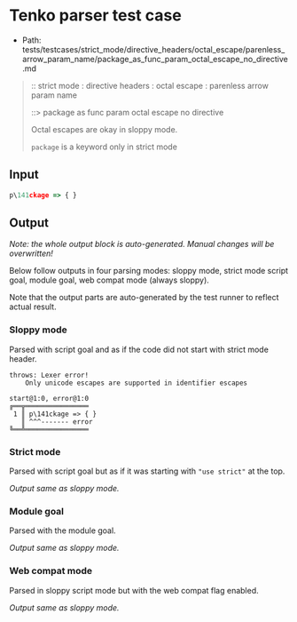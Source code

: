# Tenko parser test case

- Path: tests/testcases/strict_mode/directive_headers/octal_escape/parenless_arrow_param_name/package_as_func_param_octal_escape_no_directive.md

> :: strict mode : directive headers : octal escape : parenless arrow param name
>
> ::> package as func param octal escape no directive
>
> Octal escapes are okay in sloppy mode. 
>
> `package` is a keyword only in strict mode

## Input


`````js
p\141ckage => { }
`````

## Output

_Note: the whole output block is auto-generated. Manual changes will be overwritten!_

Below follow outputs in four parsing modes: sloppy mode, strict mode script goal, module goal, web compat mode (always sloppy).

Note that the output parts are auto-generated by the test runner to reflect actual result.

### Sloppy mode

Parsed with script goal and as if the code did not start with strict mode header.

`````
throws: Lexer error!
    Only unicode escapes are supported in identifier escapes

start@1:0, error@1:0
╔══╦════════════════
 1 ║ p\141ckage => { }
   ║ ^^^------- error
╚══╩════════════════

`````

### Strict mode

Parsed with script goal but as if it was starting with `"use strict"` at the top.

_Output same as sloppy mode._

### Module goal

Parsed with the module goal.

_Output same as sloppy mode._

### Web compat mode

Parsed in sloppy script mode but with the web compat flag enabled.

_Output same as sloppy mode._
